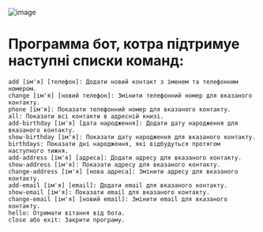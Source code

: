 ![image](https://yt3.googleusercontent.com/RweKi315cTNfg097-T7DwNv0BnVUQFh0vaZcVrcPXC9DsHKumvNwwrwEavYWnqW6rYKnNootAEQ=s900-c-k-c0x00ffffff-no-rj)

# Программа бот, котра підтримуе наступні списки команд:

    add [ім'я] [телефон]: Додати новий контакт з іменем та телефонним номером.
    change [ім'я] [новий телефон]: Змінити телефонний номер для вказаного контакту.
    phone [ім'я]: Показати телефонний номер для вказаного контакту.
    all: Показати всі контакти в адресній книзі.
    add-birthday [ім'я] [дата народження]: Додати дату народження для вказаного контакту.
    show-birthday [ім'я]: Показати дату народження для вказаного контакту.
    birthdays: Показати дні народження, які відбудуться протягом наступного тижня.
    add-address [ім'я] [адреса]: Додати адресу для вказаного контакту.
    show-address [ім'я]: Показати адресу для вказаного контакту.
    change-address [ім'я] [нова адреса]: Змінити адресу для вказаного контакту.
    add-email [ім'я] [email]: Додати email для вказаного контакту.
    show-email [ім'я]: Показати email для вказаного контакту.
    change-email [ім'я] [новий email]: Змінити email для вказаного контакту.
    hello: Отримати вітання від бота.
    close або exit: Закрити програму.
